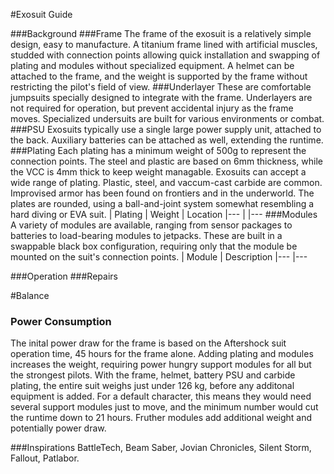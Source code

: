 #Exosuit Guide


###Background
###Frame
The frame of the exosuit is a relatively simple design, easy to manufacture.  A titanium frame lined with artificial muscles, studded with connection points allowing quick installation and swapping of plating and modules without specialized equipment. A helmet can be attached to the frame, and the weight is supported by the frame without restricting the pilot's field of view.
###Underlayer
These are comfortable jumpsuits specially designed to integrate with the frame. Underlayers are not required for operation, but prevent accidental injury as the frame moves. Specialized undersuits are built for various environments or combat.
###PSU
Exosuits typically use a single large power supply unit, attached to the back. Auxiliary batteries can be attached as well, extending the runtime. 
###Plating
Each plating has a minimum weight of 500g to represent the connection points. The steel and plastic are based on 6mm thickness, while the VCC is 4mm thick to keep weight managable. Exosuits can accept a wide range of plating. Plastic, steel, and vaccum-cast carbide are common. Improvised armor has been found on frontiers and in the underworld. The plates are rounded, using a ball-and-joint system somewhat resembling a hard diving or EVA suit.
| Plating       | Weight        | Location
|---            |               |---
###Modules
A variety of modules are available, ranging from sensor packages to batteries to load-bearing modules to jetpacks. These are built in a swappable black box configuration, requiring only that the module be mounted on the suit's connection points.
| Module                        | Description
|---                            |---

###Operation
###Repairs

#Balance
### Power Consumption
The inital power draw for the frame is based on the Aftershock suit operation time, 45 hours for the frame alone. Adding plating and modules increases the weight, requiring power hungry support modules for all but the strongest pilots. With the frame, helmet, battery PSU and carbide plating, the entire suit weighs just under 126 kg, before any additonal equipment is added. For a default character, this means they would need several support modules just to move, and the minimum number would cut the runtime down to 21 hours. Fruther modules add additional weight and potentially power draw.

###Inspirations
BattleTech, Beam Saber, Jovian Chronicles, Silent Storm, Fallout, Patlabor.